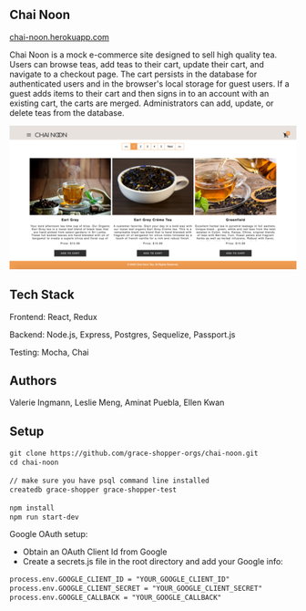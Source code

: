 ## Chai Noon

[chai-noon.herokuapp.com](https://chai-noon.herokuapp.com/)

Chai Noon is a mock e-commerce site designed to sell high quality tea. Users can browse teas, add teas to their cart, update their cart, and navigate to a checkout page. The cart persists in the database for authenticated users and in the browser's local storage for guest users. If a guest adds items to their cart and then signs in to an account with an existing cart, the carts are merged. Administrators can add, update, or delete teas from the database. 

![screenshot](https://github.com/grace-shopper-orgs/chai-noon/blob/master/Screen%20Shot%202020-11-21%20at%205.37.59%20PM.png)


## Tech Stack

Frontend: React, Redux

Backend: Node.js, Express, Postgres, Sequelize, Passport.js

Testing: Mocha, Chai

## Authors

Valerie Ingmann, Leslie Meng, Aminat Puebla, Ellen Kwan

## Setup

```
git clone https://github.com/grace-shopper-orgs/chai-noon.git
cd chai-noon

// make sure you have psql command line installed
createdb grace-shopper grace-shopper-test

npm install
npm run start-dev
```
Google OAuth setup: 

- Obtain an OAuth Client Id from Google
- Create a secrets.js file in the root directory and add your Google info:

```
process.env.GOOGLE_CLIENT_ID = "YOUR_GOOGLE_CLIENT_ID"
process.env.GOOGLE_CLIENT_SECRET = "YOUR_GOOGLE_CLIENT_SECRET"
process.env.GOOGLE_CALLBACK = "YOUR_GOOGLE_CALLBACK"
```
